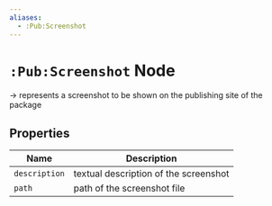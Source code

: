 ```yaml
---
aliases:
  - :Pub:Screenshot
---
```


# `:Pub:Screenshot` Node

-> represents a screenshot to be shown on the publishing site of the package

## Properties

| Name          | Description                           |
|---------------|---------------------------------------|
| `description` | textual description of the screenshot |
| `path`        | path of the screenshot file           |
